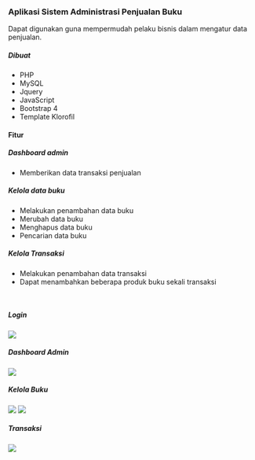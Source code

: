 <h3>Aplikasi Sistem Administrasi Penjualan Buku</h3>
<p>Dapat digunakan guna mempermudah pelaku bisnis dalam mengatur data penjualan.</p>

<h5>Dibuat</h5>
<ul>
    <li>PHP</li>
    <li>MySQL</li>
    <li>Jquery</li>
    <li>JavaScript</li>
    <li>Bootstrap 4</li>
    <li>Template Klorofil</li>
</ul>

<h4>Fitur</h4>
<h5>Dashboard admin</h5>
<ul>
    <li>Memberikan data transaksi penjualan</li>
</ul>
<h5>Kelola data buku</h5>
<ul>
    <li>Melakukan penambahan data buku</li>
    <li>Merubah data buku</li>
    <li>Menghapus data buku</li>
    <li>Pencarian data buku</li>
</ul>
<h5>Kelola Transaksi</h5>
<ul>
    <li>Melakukan penambahan data transaksi</li>
    <li>Dapat menambahkan beberapa produk buku sekali transaksi</li>
</ul>
<br />
<h5>Login</h5>
<img src="https://user-images.githubusercontent.com/24710799/102681868-8b9d4700-41f7-11eb-8e0d-82c399b3a4e8.png">


<h5>Dashboard Admin</h5>
<img src="https://user-images.githubusercontent.com/24710799/102681864-88a25680-41f7-11eb-84d8-3eee829158b7.png">

<h5>Kelola Buku</h5>
<img src="https://user-images.githubusercontent.com/24710799/102681865-8a6c1a00-41f7-11eb-90a1-0112826d3622.png">
<img src="https://user-images.githubusercontent.com/24710799/102681866-8b04b080-41f7-11eb-950e-9361456a73b1.png">


<h5>Transaksi</h5>
<img src="https://user-images.githubusercontent.com/24710799/102681869-8c35dd80-41f7-11eb-93c0-aa2783434ff7.png">
